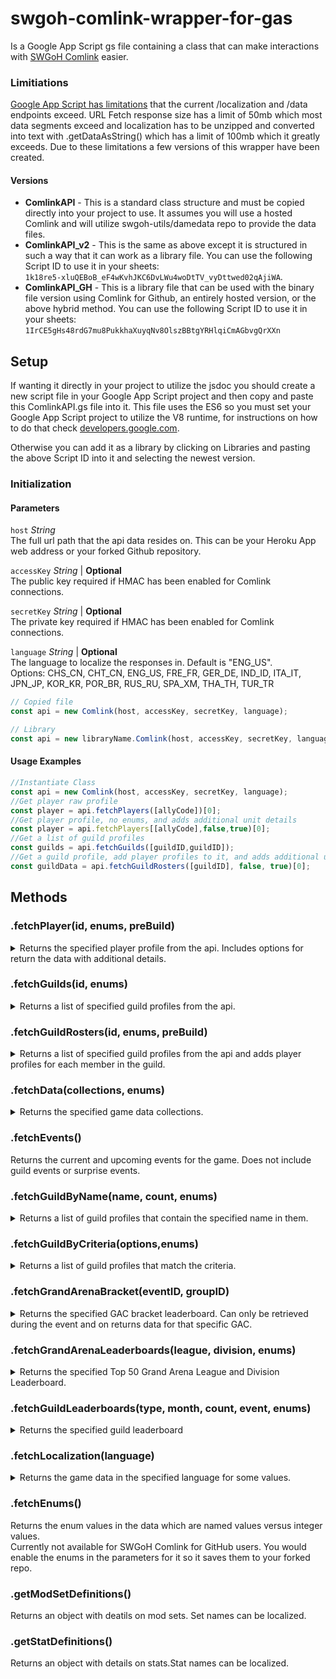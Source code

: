 # swgoh-comlink-wrapper-for-gas
Is a Google App Script gs file containing a class that can make interactions with [SWGoH Comlink](https://github.com/swgoh-utils/swgoh-comlink) easier.

### Limitiations
[Google App Script has limitations](https://developers.google.com/apps-script/guides/services/quotas) that the current /localization and /data endpoints exceed. URL Fetch response size has a limit of 50mb which most data segments exceed and localization has to be unzipped and converted into text with .getDataAsString() which has a limit of 100mb which it greatly exceeds. Due to these limitations a few versions of this wrapper have been created.

#### Versions
* **ComlinkAPI** - This is a standard class structure and must be copied directly into your project to use. It assumes you will use a hosted Comlink and will utilize swgoh-utils/damedata repo to provide the data files.
* **ComlinkAPI_v2** - This is the same as above except it is structured in such a way that it can work as a library file. You can use the following Script ID to use it in your sheets:\
`1k18re5-xluQEBoB_eF4wKvhJKC6DvLWu4woDtTV_vyDttwed02qAjiWA`.
* **ComlinkAPI_GH** - This is a library file that can be used with the binary file version using Comlink for Github, an entirely hosted version, or the above hybrid method. You can use the following Script ID to use it in your sheets:\
`1IrCE5gHs48rdG7mu8PukkhaXuyqNv8OlszBBtgYRHlqiCmAGbvgQrXXn`

## Setup
If wanting it directly in your project to utilize the jsdoc you should create a new script file in your Google App Script project and then copy and paste this ComlinkAPI.gs file into it. This file uses the ES6 so you must set your Google App Script project to utilize the V8 runtime, for instructions on how to do that check [developers.google.com](https://developers.google.com/apps-script/guides/v8-runtime#enabling_the_v8_runtime).

Otherwise you can add it as a library by clicking on Libraries and pasting the above Script ID into it and selecting the newest version.

### Initialization
#### Parameters
`host` _String_\
The full url path that the api data resides on. This can be your Heroku App web address or your forked Github repository.

`accessKey` _String_ | **Optional**\
The public key required if HMAC has been enabled for Comlink connections.

`secretKey` _String_ | **Optional**\
The private key required if HMAC has been enabled for Comlink connections.

`language` _String_ | **Optional**\
The language to localize the responses in. Default is "ENG_US".\
Options: CHS_CN, CHT_CN, ENG_US, FRE_FR, GER_DE, IND_ID, ITA_IT, JPN_JP, KOR_KR, POR_BR, RUS_RU, SPA_XM, THA_TH, TUR_TR

```javascript
// Copied file
const api = new Comlink(host, accessKey, secretKey, language);

// Library
const api = new libraryName.Comlink(host, accessKey, secretKey, language);
```

#### Usage Examples
```javascript
//Instantiate Class
const api = new Comlink(host, accessKey, secretKey, language);
//Get player raw profile
const player = api.fetchPlayers([allyCode])[0];
//Get player profile, no enums, and adds additional unit details
const player = api.fetchPlayers[[allyCode],false,true)[0];
//Get a list of guild profiles
const guilds = api.fetchGuilds([guildID,guildID]);
//Get a guild profile, add player profiles to it, and adds additional unit details
const guildData = api.fetchGuildRosters([guildID], false, true)[0];   
```

## Methods
### .fetchPlayer(id, enums, preBuild)
<details><summary>Returns the specified player profile from the api. Includes options for return the data with additional details.</summary>

#### Parameters
`id` _Array_\
List of player's ally codes or player ids to retrieve data for.

`enums` _Bool_ | **Optional**\
Flag to return enum values in the response. Currently not enabled for Github. If you want the Github data to use enums you must select it in the Command Line Tool when generating the player.json file. Default is false.

`preBuild` _Bool_ | **Optional**\
Flag to return response with additional data that is all localized. Default is false.

```json
```
</details>

### .fetchGuilds(id, enums)
<details><summary>Returns a list of specified guild profiles from the api.</summary>

#### Parameters
`id` _Integer_\
List of player ally codes, player ids, or guild ids to retrieve data for.

`enums` _Bool_ | **Optional**\
Flag to return enum values in the response. Currently not enabled for Github. If you want the Github data to use enums you must select it in the Command Line Tool when generating the player.json file. Default is false.

```json
```
</details>

### .fetchGuildRosters(id, enums, preBuild)
<details><summary>Returns a list of specified guild profiles from the api and adds player profiles for each member in the guild.</summary>

#### Parameters
`id` _Array_\
List of player ally codes, player ids, or guild ids.

`enums` _Bool_ | **Optional**\
Flag to return enum values in the response. Currently not enabled for Github. If you want the Github data to use enums you must select it in the Command Line Tool when generating the player.json file. Default is false.

`preBuild` _Bool_ | **Optional**\
Flag to return response with additional data that is all localized. Default is false.

```json
```
</details>

### .fetchData(collections, enums)
<details><summary>Returns the specified game data collections.</summary>

#### Parameters
`collections` _Array_\
An array of specified collection names, see [SWGOH Comlink Wiki](https://gitlab.com/swgoh-tools/swgoh-comlink/-/wikis/Game-Data) for full list.\
Also accepts the following named groups: 
* "for_gameData" = collections required for building gameData.json
* "for_conquest" - all collections related to Conquest
* "for_abilities" - all collections related to unit abilities
* "for_territoryBattles" - all collectons related to Territory Battles
* "for_playerProfile" - all collections used to expand player data
* "for_datacrons" - all collections related to Datacrons
* "for_grandArena" - all collections related to Grand Arena

`enums` _Bool_ | **Optional**\
Flag to return enum values in the response. Currently not enabled for Github. If you want the Github data to use enums you must select it in the Command Line Tool when generating the player.json file. Default is false.

```json
```
</details>

### .fetchEvents()
Returns the current and upcoming events for the game. Does not include guild events or surprise events.

### .fetchGuildByName(name, count, enums)
<details><summary>Returns a list of guild profiles that contain the specified name in them.</summary>

#### Parameters
`name` _String_\
The name of the guild.

`count` _Integer_ | **Optional**\
The number of results to return.

`enums` _Bool_ | **Optional**\
Flag to return enum values in the response. Currently not enabled for Github. If you want the Github data to use enums you must select it in the Command Line Tool when generating the player.json file. Default is false.

```javascript
```
</details>

### .fetchGuildByCriteria(options,enums)
<details><summary>Returns a list of guild profiles that match the criteria.</summary>

#### Parameters
`options` _Object_\
Contains the keys and values to search for.
> minMemberCount: 1-50   Default is 1\
> maxMemberCount: 1-50   Default is 50\
> minGUildGalacticPower: 1+   Default is 1\
> maxGuildGalacticPower: 1+   Default is 999999999\
> count: 1-10000   Default is 10000

`enums` _Bool_ | **Optional**\
Flag to return enum values in the response. Currently not enabled for Github. If you want the Github data to use enums you must select it in the Command Line Tool when generating the player.json file. Default is false.

```javascript
```
</details>

### .fetchGrandArenaBracket(eventID, groupID)
<details><summary>Returns the specified GAC bracket leaderboard. Can only be retrieved during the event and on returns data for that specific GAC.</summary>

#### Parameters
`eventID` _String_\
The event id and instance id from the `.fetchEvents` method.

`groupID` _String_\
The event id, instance id, league name, and bracket number 0+ separated by :

```javascript
```
</details>

### .fetchGrandArenaLeaderboards(league, division, enums)
<details><summary>Returns the specified Top 50 Grand Arena League and Division Leaderboard.</summary>

#### Parameters
`league` _Integer_\
The numeric value for the league.
> 20 = Carbonite\
> 40 = Bronzium\
> 60 = Chromium\
> 80 = Aurodium\
> 100 = Kyber

`division` _Integer_\
The numeric value for the division.
> 5 = 5\
> 10 = 4\
> 15 = 3\
> 20 = 4\
> 25 = 1

```javascript
```
</details>

### .fetchGuildLeaderboards(type, month, count, event, enums)
<details><summary>Returns the specified guild leaderboard</summary>

`type` _Integer_\
The type of leaderboard to get.
> 0 = Total Raid Points\
> 2 = Specified Raid Points\
> 3 = Galactic Power\
> 4 = Territory Battle\
> 5 = Territory Wars

`month` _Integer_ | **Optional**\
Indicates returning this month or previous
> 0 = Current month\
> 1 = Previous month

`count` _Integer_ | **Optional**\
The number of results tp return. Default and max is 200.

`event` _String_ | **Required for `types` 2, 4, and 5\
The id of the event to get.
> RAIDS (2)\
> `sith_raid` = Sith Triumverate\
> `rancor` = The Pit\
> `aat` = Tank Takedown\
> `rancor_challenge` = The Pit: Challenge Tier\
> TERRITORY BATTLES (4)\
> `t01D` = Rebel Assault\
> `t02D` = Imperial Retaliation\
> `t03D` = Separatist Might\
> `t04D` = Republic Offensive\
> `t05D` = Rise of the Empire\
> TERRITORY WARS (5)\
> `TERRITORY_WAR_LEADERBOARD` = Territory War

`enums` _Bool_ | **Optional**\
Flag to return enum values in the response. Currently not enabled for Github. If you want the Github data to use enums you must select it in the Command Line Tool when generating the player.json file. Default is false.

```javascript
```
</details>

### .fetchLocalization(language)
<details><summary>Returns the game data in the specified language for some values.</summary>

#### Parameters
`language` _String_
The ISO 639 language code and ISO 3166 country code for the language. Default is "ENG_US". The default is to use the language setting setup during initializing the class.
</details>

### .fetchEnums()
Returns the enum values in the data which are named values versus integer values.\
Currently not available for SWGoH Comlink for GitHub users. You would enable the enums in the parameters for it so it saves them to your forked repo.

### .getModSetDefinitions()
Returns an object with deatils on mod sets. Set names can be localized.

### .getStatDefinitions()
Returns an object with details on stats.Stat names can be localized.
